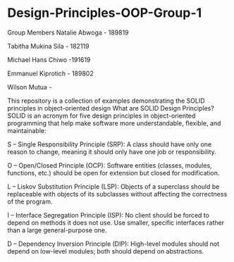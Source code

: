 # Design-Principles-OOP-Group-1
Group Members
Natalie Abwoga - 189819

Tabitha Mukina Sila - 182119

Michael Hans Chiwo -191619

Emmanuel Kiprotich - 189802

Wilson Mutua -

This repository is a collection of examples demonstrating the SOLID principles in object-oriented design
What are SOLID Design Principles?
SOLID is an acronym for five design principles in object-oriented programming that help make software more understandable, flexible, and maintainable:

S – Single Responsibility Principle (SRP): A class should have only one reason to change, meaning it should only have one job or responsibility.

O – Open/Closed Principle (OCP): Software entities (classes, modules, functions, etc.) should be open for extension but closed for modification.

L – Liskov Substitution Principle (LSP): Objects of a superclass should be replaceable with objects of its subclasses without affecting the correctness of the program.

I – Interface Segregation Principle (ISP): No client should be forced to depend on methods it does not use. Use smaller, specific interfaces rather than a large general-purpose one.

D – Dependency Inversion Principle (DIP): High-level modules should not depend on low-level modules; both should depend on abstractions.
